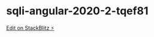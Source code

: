 # sqli-angular-2020-2-tqef81

[Edit on StackBlitz ⚡️](https://stackblitz.com/edit/sqli-angular-2020-2-tqef81)